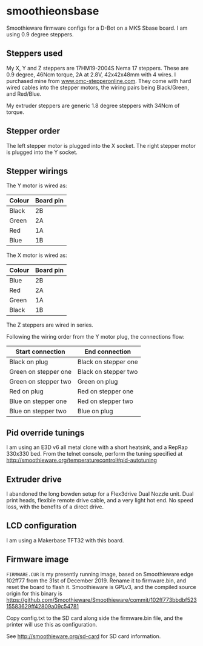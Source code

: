 # smoothieonsbase
Smoothieware firmware configs for a D-Bot on a MKS Sbase board. I am using 0.9 degree steppers.

## Steppers used

My X, Y and Z steppers are 17HM19-2004S Nema 17 steppers. These are 0.9 degree, 46Ncm torque, 2A at 2.8V, 42x42x48mm with 4 wires. I purchased mine from www.omc-stepperonline.com. They come with hard wired cables into the stepper motors, the wiring pairs being Black/Green, and Red/Blue.

My extruder steppers are generic 1.8 degree steppers with 34Ncm of torque.

## Stepper order

The left stepper motor is plugged into the X socket.
The right stepper motor is plugged into the Y socket.

## Stepper wirings

The Y motor is wired as:

| Colour | Board pin |
| ------ | --------- |
| Black | 2B |
| Green | 2A |
| Red | 1A |
| Blue | 1B |

The X motor is wired as:

| Colour | Board pin |
| ------ | --------- |
| Blue | 2B |
| Red | 2A |
| Green | 1A |
| Black | 1B |

The Z steppers are wired in series.

Following the wiring order from the Y motor plug, the connections flow:

| Start connection | End connection |
| ---------------- | -------------- |
| Black on plug | Black on stepper one |
| Green on stepper one | Black on stepper two |
| Green on stepper two | Green on plug |
| Red on plug | Red on stepper one |
| Blue on stepper one | Red on stepper two |
| Blue on stepper two | Blue on plug |

## Pid override tunings

I am using an E3D v6 all metal clone with a short heatsink, and a RepRap 330x330 bed. From the telnet console, perform the tuning specified at http://smoothieware.org/temperaturecontrol#pid-autotuning

## Extruder drive

I abandoned the long bowden setup for a Flex3drive Dual Nozzle unit. Dual print heads, flexible remote drive cable, and a very light hot end. No speed loss, with the benefits of a direct drive. 

## LCD configuration

I am using a Makerbase TFT32 with this board.

## Firmware image

`FIRMWARE.CUR` is my presently running image, based on Smoothieware edge 102ff77 from the 31st of December 2019. Rename it to firmware.bin, and reset the board to flash it. Smoothieware is GPLv3, and the compiled source origin for this binary is https://github.com/Smoothieware/Smoothieware/commit/102ff773bbdbf52315583629ff42809a09c54781

Copy config.txt to the SD card along side the firmware.bin file, and the printer will use this as configuration.

See http://smoothieware.org/sd-card for SD card information.
